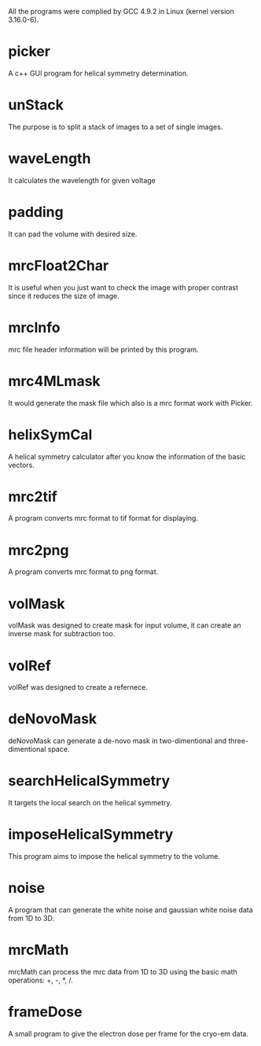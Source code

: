 All the programs were complied by GCC 4.9.2 in Linux (kernel version 3.16.0-6).
# picker
A c++ GUI program for helical symmetry determination.
 
# unStack
The purpose is to split a stack of images to a set of single images.
 
# waveLength
It calculates the wavelength for given voltage
 
# padding
It can pad the volume with desired size.
 
# mrcFloat2Char
It is useful when you just want to check the image with proper contrast since it reduces the size of image.

# mrcInfo
mrc file header information will be printed by this program.

# mrc4MLmask
It would generate the mask file which also is a mrc format work with Picker.

# helixSymCal
A helical symmetry calculator after you know the information of the basic vectors.

# mrc2tif
A program converts mrc format to tif format for displaying.

# mrc2png
A program converts mrc format to png format. 

# volMask
volMask was designed to create mask for input volume, it can create an inverse mask for subtraction too.

# volRef
volRef was designed to create a refernece.

# deNovoMask
deNovoMask can generate a de-novo mask in two-dimentional and three-dimentional space.

# searchHelicalSymmetry
It targets the local search on the helical symmetry.

# imposeHelicalSymmetry
This program aims to impose the helical symmetry to the volume.

# noise 
A program that can generate the white noise and gaussian white noise data from 1D to 3D.

# mrcMath
mrcMath can process the mrc data from 1D to 3D using the basic math operations: +, -, *, /.

# frameDose
A small program to give the electron dose per frame for the cryo-em data.


